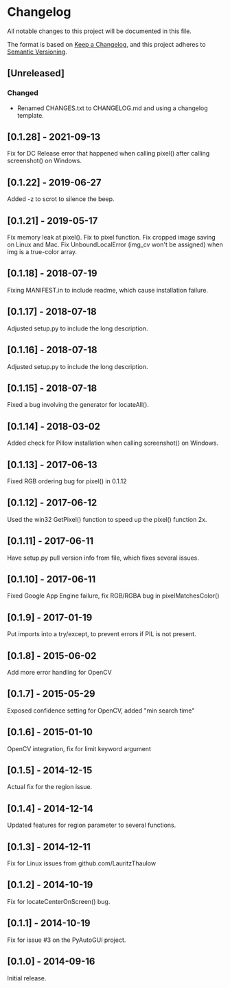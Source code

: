 # Changelog

All notable changes to this project will be documented in this file.

The format is based on [Keep a Changelog](https://keepachangelog.com/en/1.0.0/),
and this project adheres to [Semantic Versioning](https://semver.org/spec/v2.0.0.html).



## [Unreleased]


### Changed 

- Renamed CHANGES.txt to CHANGELOG.md and using a changelog template.



## [0.1.28] - 2021-09-13

Fix for DC Release error that happened when calling pixel() after calling screenshot() on Windows.


## [0.1.22] - 2019-06-27

Added -z to scrot to silence the beep.


## [0.1.21] - 2019-05-17

Fix memory leak at pixel(). Fix to pixel function. Fix cropped image saving on Linux and Mac. Fix UnboundLocalError (img_cv won't be assigned) when img is a true-color array.


## [0.1.18] - 2018-07-19

Fixing MANIFEST.in to include readme, which cause installation failure.


## [0.1.17] - 2018-07-18

Adjusted setup.py to include the long description.


## [0.1.16] - 2018-07-18

Adjusted setup.py to include the long description.


## [0.1.15] - 2018-07-18

Fixed a bug involving the generator for locateAll().


## [0.1.14] - 2018-03-02

Added check for Pillow installation when calling screenshot() on Windows.


## [0.1.13] - 2017-06-13

Fixed RGB ordering bug for pixel() in 0.1.12


## [0.1.12] - 2017-06-12

Used the win32 GetPixel() function to speed up the pixel() function 2x.


## [0.1.11] - 2017-06-11

Have setup.py pull version info from file, which fixes several issues.


## [0.1.10] - 2017-06-11

Fixed Google App Engine failure, fix RGB/RGBA bug in pixelMatchesColor()


## [0.1.9] - 2017-01-19

Put imports into a try/except, to prevent errors if PIL is not present.


## [0.1.8] - 2015-06-02

Add more error handling for OpenCV


## [0.1.7] - 2015-05-29

Exposed confidence setting for OpenCV, added "min search time"


## [0.1.6] - 2015-01-10

OpenCV integration, fix for limit keyword argument


## [0.1.5] - 2014-12-15

Actual fix for the region issue.


## [0.1.4] - 2014-12-14

Updated features for region parameter to several functions.


## [0.1.3] - 2014-12-11

Fix for Linux issues from github.com/LauritzThaulow


## [0.1.2] - 2014-10-19

Fix for locateCenterOnScreen() bug.


## [0.1.1] - 2014-10-19

Fix for issue #3 on the PyAutoGUI project.


## [0.1.0] - 2014-09-16

Initial release.